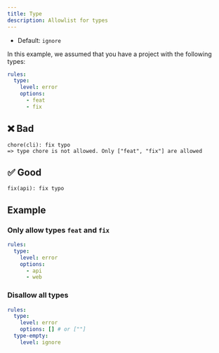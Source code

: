```yaml
---
title: Type
description: Allowlist for types
---
```


* Default: `ignore`

In this example, we assumed that you have a project with the following types:

```yaml
rules:
  type:
    level: error
    options:
      - feat
      - fix
```

## ❌ Bad

```console
chore(cli): fix typo
=> type chore is not allowed. Only ["feat", "fix"] are allowed
```

## ✅ Good

```console
fix(api): fix typo
```

## Example

### Only allow types `feat` and `fix`

```yaml
rules:
  type:
    level: error
    options:
      - api
      - web
```

### Disallow all types

```yaml
rules:
  type:
    level: error
    options: [] # or [""]
  type-empty:
    level: ignore
```
